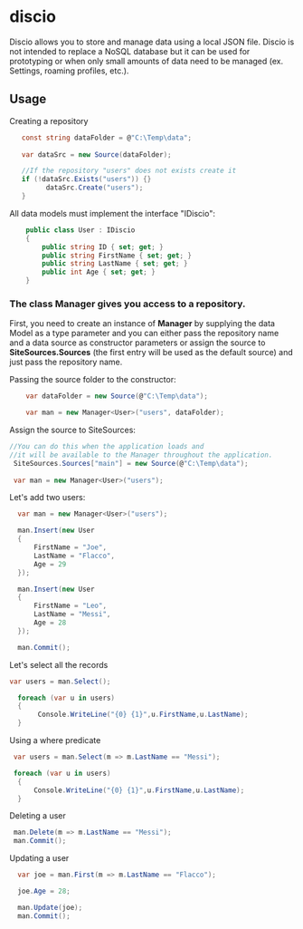 # discio

Discio allows you to store and manage data using a local JSON file. Discio is not intended to replace a NoSQL database but it can be used for prototyping or when only small amounts of data need to be managed (ex. Settings, roaming profiles, etc.).

## Usage

Creating a repository
```c#
   const string dataFolder = @"C:\Temp\data";
           
   var dataSrc = new Source(dataFolder);

   //If the repository "users" does not exists create it
   if (!dataSrc.Exists("users")) {}
         dataSrc.Create("users");
   }
```

All data models must implement the interface "IDiscio":
```c#
    public class User : IDiscio
    {
        public string ID { set; get; }
        public string FirstName { set; get; }
        public string LastName { set; get; }
        public int Age { set; get; }
    }
```
 

### The class **Manager** gives you access to a repository. 

First, you need to create an instance of **Manager** by supplying 
the data Model as a type parameter and you can either pass the repository name and a data source as constructor parameters or 
assign the source to **SiteSources.Sources** (the first entry will be used as the default source) 
and just pass the repository name.

Passing the source folder to the constructor:
```c#
    var dataFolder = new Source(@"C:\Temp\data");

    var man = new Manager<User>("users", dataFolder);
```

Assign the source to SiteSources:
```c#
//You can do this when the application loads and 
//it will be available to the Manager throughout the application.
 SiteSources.Sources["main"] = new Source(@"C:\Temp\data");  
             
 var man = new Manager<User>("users");
```

Let's add two users:
```c#
  var man = new Manager<User>("users");

  man.Insert(new User
  {
      FirstName = "Joe",
      LastName = "Flacco",
      Age = 29
  });

  man.Insert(new User
  {
      FirstName = "Leo",
      LastName = "Messi",
      Age = 28
  });

  man.Commit();
```

Let's select all the records
```c#
var users = man.Select();

  foreach (var u in users)
  {
       Console.WriteLine("{0} {1}",u.FirstName,u.LastName);
  }
```

Using a where predicate
```c#
 var users = man.Select(m => m.LastName == "Messi");

 foreach (var u in users)
  {
      Console.WriteLine("{0} {1}",u.FirstName,u.LastName);
  }
```

Deleting a user
```c#
 man.Delete(m => m.LastName == "Messi");
 man.Commit();
```

Updating a user
```c#
  var joe = man.First(m => m.LastName == "Flacco");

  joe.Age = 28;

  man.Update(joe);
  man.Commit();
```


